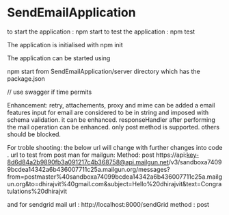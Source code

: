 # SendEmailApplication

to start the application : npm start
to test the application : npm test

The application is initialised with
npm init

The application can be started using

npm start from SendEmailApplication/server directory which has the package.json


// use swagger if time permits


Enhancement:
retry, attachements, proxy and mime can be added a email features
input for email are considered to be in string and imposed with schema validation. it can be enhanced.
responseHandler after performing the mail operation can be enhanced.
only post method is supported. others should be blocked.


For troble shooting: the below url will change with further changes into code .
url to test from post man for mailgun:
Method: post
https://api:key-8d6d84a2b9890fb3a091217c4b368758@api.mailgun.net/v3/sandboxa74099bcdea14342a6b436007711c25a.mailgun.org/messages?from=postmaster%40sandboxa74099bcdea14342a6b436007711c25a.mailgun.org&to=dhirajvit%40gmail.com&subject=Hello%20dhirajvit&text=Congratulations%20dhirajvit

and for sendgrid mail
url : http://localhost:8000/sendGrid
method : post



